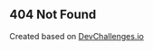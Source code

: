 ## 404 Not Found
Created based on <a href="https://devchallenges.io/challenges/wBunSb7FPrIepJZAg0sY">DevChallenges.io</a>